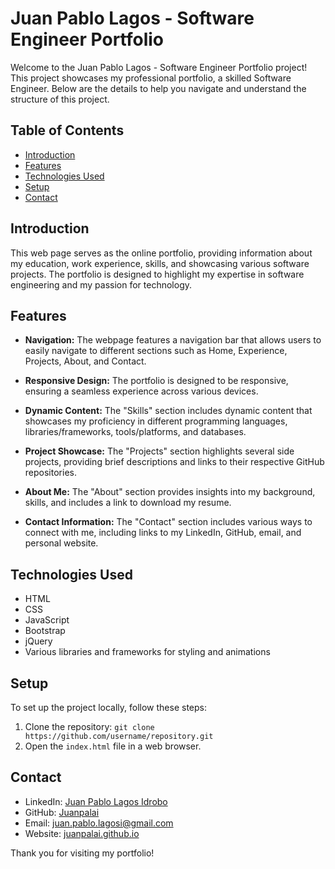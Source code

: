 # Juan Pablo Lagos - Software Engineer Portfolio

Welcome to the Juan Pablo Lagos - Software Engineer Portfolio project! This project showcases my professional portfolio, a skilled Software Engineer. Below are the details to help you navigate and understand the structure of this project.

## Table of Contents
- [Introduction](#introduction)
- [Features](#features)
- [Technologies Used](#technologies-used)
- [Setup](#setup)
- [Contact](#contact)

## Introduction
This web page serves as the online portfolio, providing information about my education, work experience, skills, and showcasing various software projects. The portfolio is designed to highlight my expertise in software engineering and my passion for technology.

## Features
- **Navigation:** The webpage features a navigation bar that allows users to easily navigate to different sections such as Home, Experience, Projects, About, and Contact.

- **Responsive Design:** The portfolio is designed to be responsive, ensuring a seamless experience across various devices.

- **Dynamic Content:** The "Skills" section includes dynamic content that showcases my proficiency in different programming languages, libraries/frameworks, tools/platforms, and databases.

- **Project Showcase:** The "Projects" section highlights several side projects, providing brief descriptions and links to their respective GitHub repositories.

- **About Me:** The "About" section provides insights into my background, skills, and includes a link to download my resume.

- **Contact Information:** The "Contact" section includes various ways to connect with me, including links to my LinkedIn, GitHub, email, and personal website.

## Technologies Used
- HTML
- CSS
- JavaScript
- Bootstrap
- jQuery
- Various libraries and frameworks for styling and animations

## Setup
To set up the project locally, follow these steps:
1. Clone the repository: `git clone https://github.com/username/repository.git`
2. Open the `index.html` file in a web browser.

## Contact
- LinkedIn: [Juan Pablo Lagos Idrobo](https://www.linkedin.com/in/juanpalai/)
- GitHub: [Juanpalai](https://github.com/Juanpalai/)
- Email: [juan.pablo.lagosi@gmail.com](mailto:juan.pablo.lagosi@gmail.com)
- Website: [juanpalai.github.io](#)

Thank you for visiting my portfolio!